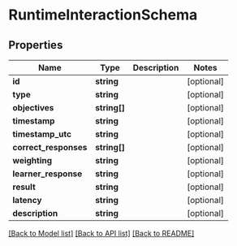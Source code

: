 # RuntimeInteractionSchema

## Properties
Name | Type | Description | Notes
------------ | ------------- | ------------- | -------------
**id** | **string** |  | [optional] 
**type** | **string** |  | [optional] 
**objectives** | **string[]** |  | [optional] 
**timestamp** | **string** |  | [optional] 
**timestamp_utc** | **string** |  | [optional] 
**correct_responses** | **string[]** |  | [optional] 
**weighting** | **string** |  | [optional] 
**learner_response** | **string** |  | [optional] 
**result** | **string** |  | [optional] 
**latency** | **string** |  | [optional] 
**description** | **string** |  | [optional] 

[[Back to Model list]](../README.md#documentation-for-models) [[Back to API list]](../README.md#documentation-for-api-endpoints) [[Back to README]](../README.md)


